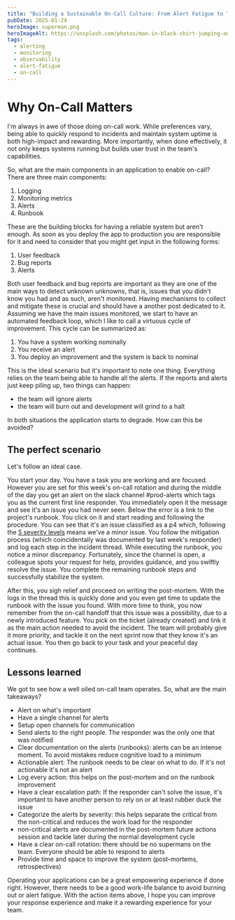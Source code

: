 ```yaml
---
title: "Building a Sustainable On-Call Culture: From Alert Fatigue to Team Empowerment"
pubDate: 2025-01-24
heroImage: superman.png
heroImageAlt: https://unsplash.com/photos/man-in-black-shirt-jumping-on-brown-sand-near-body-of-water-during-daytime-qnN54qbeC5w
tags:
  - alerting
  - monitoring
  - observability
  - alert-fatigue
  - on-call
---
```


# Why On-Call Matters

I'm always in awe of those doing on-call work. While preferences vary, being able to quickly respond to incidents and maintain system uptime is both high-impact and rewarding. More importantly, when done effectively, it not only keeps systems running but builds user trust in the team's capabilities.

So, what are the main components in an application to enable on-call? There are three main components:

1. Logging
2. Monitoring metrics
3. Alerts
4. Runbook

These are the building blocks for having a reliable system but aren't enough. As soon as you deploy the app to production you are responsible for it and need to consider that you might get input in the following forms:

1. User feedback
2. Bug reports
3. Alerts

Both user feedback and bug reports are important as they are one of the main ways to detect unknown unknowns, that is, issues that you didn't know you had and as such, aren't monitored. Having mechanisms to collect and mitigate these is crucial and should have a another post dedicated to it.
Assuming we have the main issues monitored, we start to have an automated feedback loop, which I like to call a virtuous cycle of improvement. This cycle can be summarized as:

1. You have a system working nominally
2. You receive an alert
3. You deploy an improvement and the system is back to nominal

This is the ideal scenario but it's important to note one thing. Everything relies on the team being able to handle all the alerts. If the reports and alerts just keep piling up, two things can happen:

- the team will ignore alerts
- the team will burn out and development will grind to a halt

In both situations the application starts to degrade. How can this be avoided?

## The perfect scenario

Let's follow an ideal case.

You start your day. You have a task you are working and are focused. However you are set for this week's on-call rotation and during the middle of the day you get an alert on the slack channel #prod-alerts which tags you as the current first line responder. You immediately open it the message and see it's an issue you had never seen. Below the error is a link to the project's runbook. You click on it and start reading and following the procedure. You can see that it's an issue classified as a p4 which, following the [5 severity levels](https://www.splunk.com/en_us/blog/learn/incident-severity-levels.html) means we've a minor issue.
You follow the mitigation process (which coincidentally was documented by last week's responder) and log each step in the incident thread. While executing the runbook, you notice a minor discrepancy. Fortunately, since the channel is open, a colleague spots your request for help, provides guidance, and you swiftly resolve the issue. You complete the remaining runbook steps and successfully stabilize the system.

After this, you sigh relief and proceed on writing the post-mortem. With the logs in the thread this is quickly done and you even get time to update the runbook with the issue you found. With more time to think, you now remember from the on-call handoff that this issue was a possibility, due to a newly introduced feature. You pick on the ticket (already created) and link it as the main action needed to avoid the incident. The team will probably give it more priority, and tackle it on the next sprint now that they know it's an actual issue. You then go back to your task and your peaceful day continues.

## Lessons learned

We got to see how a well oiled on-call team operates. So, what are the main takeaways?

- Alert on what's important
- Have a single channel for alerts
- Setup open channels for communication
- Send alerts to the right people. The responder was the only one that was notified
- Clear documentation on the alerts (runbooks): alerts can be an intense moment. To avoid mistakes reduce cognitive load to a minimum
- Actionable alert: The runbook needs to be clear on what to do. If it's not actionable it's not an alert
- Log every action: this helps on the post-mortem and on the runbook improvement
- Have a clear escalation path: If the responder can't solve the issue, it's important to have another person to rely on or at least rubber duck the issue
- Categorize the alerts by severity: this helps separate the critical from the non-critical and reduces the work load for the responder
- non-critical alerts are documented in the post-mortem future actions session and tackle later during the normal development cycle
- Have a clear on-call rotation: there should be no supermans on the team. Everyone should be able to respond to alerts
- Provide time and space to improve the system (post-mortems, retrospectives)

Operating your applications can be a great empowering experience if done right.
However, there needs to be a good work-life balance to avoid burning out or alert fatigue. With the action items above, I hope you can improve your response experience and make it a rewarding experience for your team.
